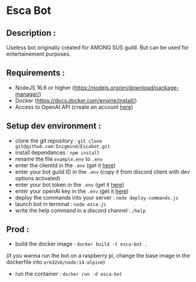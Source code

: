 # Esca Bot
## Description :
Useless bot originally created for AMONG SUS guild. But can be used for entertainement purposes.

## Requirements :
- NodeJS 16.6 or higher (https://nodejs.org/en/download/package-manager/)
- Docker (https://docs.docker.com/engine/install/)
- Access to OpenAI API (create an account [here](https://beta.openai.com/signup))

## Setup dev environment :
- clone the git repository : `git clone git@github.com:Enigmind/Escabot.git`
- install dependances : `npm install`
- rename the file `example.env` to `.env`
- enter the clientId in the `.env` (get it [here](https://discord.com/developpers))
- enter your bot guild ID in the `.env` (copy it from discord client with dev options activated)
- enter your bot token in the `.env` (get it [here](https://discord.com/developpers))
- enter your openAI key in the `.env` (get it [here](https://beta.openai.com/account/api-keys))
- deploy the commands into your server : `node deploy-commands.js`
- launch bot in terminal : `node esca.js`
- write the help command in a discord channel : `/help`


## Prod :
- build the docker image : `docker build -t esca-bot .`

(if you wanna run the bot on a raspberry pi, change the base image in the dockerfile into `arm32v6/node:14-alpine`)

- run the container : `docker run -d esca-bot`
